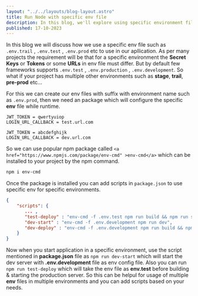 ```yaml
---
layout: "../../layouts/blog-layout.astro"
title: Run Node with specific env file
description: In this blog, we'll explore using specific environment files like .env.trail or .env.test in our applications, along with scripting for management.
published: 17-10-2023
---
```


In this blog we will discuss how we use a specific env file such as `.env.trail` , `.env.test` , `.env.prod` etc to use in our apllication.
As per many projects the requirement will be that for a specific environment the **Secret Keys** or **Tokens** or some **URLs** in env file must differ. But by default few frameworks supports `.env.test` , `.env.production` , `.env.development`. So what if your project has multiple other environments such as **stage**, **trail**, **pre-prod** etc...

For this we can create our env files with suffix with environment name such as `.env.prod`, then we need an package which will configure the specific **env** file while runtime.

```bash:.env.test
JWT_TOKEN = qwertyuiop
LOGIN_URL_CALLBACK = test.url.com
```

```bash:.env.development
JWT_TOKEN = abcdefghijk
LOGIN_URL_CALLBACK = dev.url.com
```

So we can use popular npm package called `<a href="https://www.npmjs.com/package/env-cmd" >env-cmd</a>` which can be installed to your project by the npm command.

```bash
npm i env-cmd
```

Once the package is installed you can add scripts in `package.json` to use specific env for specific environments.

```json:package.json
{
    "scripts": {
       ... ,
       "test-deploy" : "env-cmd -f .env.test npm run build && npm run start",
       "dev-start" : "env-cmd -f .env.development npm run dev",
       "dev-deploy" : "env-cmd -f .env.development npm run build && npm run start"
    }
}
```

Now when you start application in a specific environment, use the script mentioned in **package.json** file as `npm run dev-start` which will start the dev server with **.env.development** file as env config file. Also you can run `npm run test-deploy` which will take the env file as **env.test** before building & starting the production server.
So this can be helpul for usage of multiple **env** files in multiple environments and you can add scripts based on your needs.
